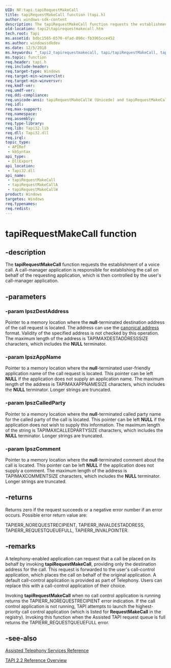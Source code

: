 ```yaml
---
UID: NF:tapi.tapiRequestMakeCall
title: tapiRequestMakeCall function (tapi.h)
author: windows-sdk-content
description: The tapiRequestMakeCall function requests the establishment of a voice call. A call-manager application is responsible for establishing the call on behalf of the requesting application, which is then controlled by the user's call-manager application.
old-location: tapi2\tapirequestmakecall.htm
tech.root: Tapi
ms.assetid: bdbc1565-6570-4fad-890c-fb3965cce452
ms.author: windowssdkdev
ms.date: 12/5/2018
ms.keywords: "_tapi2_tapirequestmakecall, tapi/tapiRequestMakeCall, tapi/tapiRequestMakeCallA, tapi/tapiRequestMakeCallW, tapi2.tapirequestmakecall, tapiRequestMakeCall, tapiRequestMakeCall function [TAPI 2.2], tapiRequestMakeCallA, tapiRequestMakeCallW"
ms.topic: function
req.header: tapi.h
req.include-header: 
req.target-type: Windows
req.target-min-winverclnt: 
req.target-min-winversvr: 
req.kmdf-ver: 
req.umdf-ver: 
req.ddi-compliance: 
req.unicode-ansi: tapiRequestMakeCallW (Unicode) and tapiRequestMakeCallA (ANSI)
req.idl: 
req.max-support: 
req.namespace: 
req.assembly: 
req.type-library: 
req.lib: Tapi32.lib
req.dll: Tapi32.dll
req.irql: 
topic_type:
 - APIRef
 - kbSyntax
api_type:
 - DllExport
api_location:
 - Tapi32.dll
api_name:
 - tapiRequestMakeCall
 - tapiRequestMakeCallA
 - tapiRequestMakeCallW
product: Windows
targetos: Windows
req.typenames: 
req.redist: 
---
```


# tapiRequestMakeCall function


## -description


The 
<b>tapiRequestMakeCall</b> function requests the establishment of a voice call. A call-manager application is responsible for establishing the call on behalf of the requesting application, which is then controlled by the user's call-manager application.


## -parameters




### -param lpszDestAddress

Pointer to a memory location where the <b>null</b>-terminated destination address of the call request is located. The address can use the 
<a href="../tapi3/address_ovr.htm">canonical address</a> format. Validity of the specified address is not checked by this operation. The maximum length of the address is TAPIMAXDESTADDRESSSIZE characters, which includes the <b>NULL</b> terminator.


### -param lpszAppName

Pointer to a memory location where the <b>null</b>-terminated user-friendly application name of the call request is located. This pointer can be left <b>NULL</b> if the application does not supply an application name. The maximum length of the address is TAPIMAXAPPNAMESIZE characters, which includes the <b>NULL</b> terminator. Longer strings are truncated.


### -param lpszCalledParty

Pointer to a memory location where the <b>null</b>-terminated called party name for the called party of the call is located. This pointer can be left <b>NULL</b> if the application does not wish to supply this information. The maximum length of the string is TAPIMAXCALLEDPARTYSIZE characters, which includes the <b>NULL</b> terminator. Longer strings are truncated.


### -param lpszComment

Pointer to a memory location where the <b>null</b>-terminated comment about the call is located. This pointer can be left <b>NULL</b> if the application does not supply a comment. The maximum length of the address is TAPIMAXCOMMENTSIZE characters, which includes the <b>NULL</b> terminator. Longer strings are truncated.


## -returns



Returns zero if the request succeeds or a negative error number if an error occurs. Possible error return value are:

TAPIERR_NOREQUESTRECIPIENT, TAPIERR_INVALDESTADDRESS, TAPIERR_REQUESTQUEUEFULL, TAPIERR_INVALPOINTER.




## -remarks



A telephony-enabled application can request that a call be placed on its behalf by invoking 
<b>tapiRequestMakeCall</b>, providing only the destination address for the call. This request is forwarded to the user's call-control application, which places the call on behalf of the original application. A default call-control application is provided as part of  Telephony. Users can replace this with a call-control application of their choice.

Invoking 
<b>tapiRequestMakeCall</b> when no call control application is running returns the TAPIERR_NOREQUESTRECIPIENT error indication. If the call control application is not running, TAPI attempts to launch the highest-priority call control application (which is listed for <b>RequestMakeCall</b> in the registry). Invoking this function when the Assisted TAPI request queue is full returns the TAPIERR_REQUESTQUEUEFULL error.




## -see-also




<a href="https://msdn.microsoft.com/43ca86b0-0107-4937-b15a-47916e144527">Assisted Telephony Services Reference</a>



<a href="https://msdn.microsoft.com/d703b414-1389-416c-8e94-c1931979f0c9">TAPI 2.2 Reference Overview</a>
 

 

